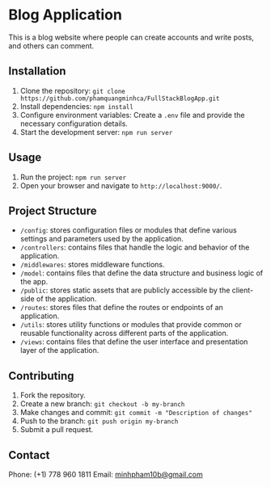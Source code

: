 # Blog Application
This is a blog website where people can create accounts and write posts, and others can comment.

## Installation
1. Clone the repository: `git clone https://github.com/phamquangminhca/FullStackBlogApp.git`
2. Install dependencies: `npm install`
3. Configure environment variables: Create a `.env` file and provide the necessary configuration details.
4. Start the development server: `npm run server`

## Usage
1. Run the project: `npm run server`
2. Open your browser and navigate to `http://localhost:9000/`.

## Project Structure
- `/config`: stores configuration files or modules that define various settings and parameters used by the application.
- `/controllers`: contains files that handle the logic and behavior of the application.
- `/middlewares`: stores middleware functions.
- `/model`: contains files that define the data structure and business logic of the app.
- `/public`: stores static assets that are publicly accessible by the client-side of the application.
- `/routes`: stores files that define the routes or endpoints of an application.
- `/utils`: stores utility functions or modules that provide common or reusable functionality across different parts of the application.
- `/views`: contains files that define the user interface and presentation layer of the application.


## Contributing

1. Fork the repository.
2. Create a new branch: `git checkout -b my-branch`
3. Make changes and commit: `git commit -m "Description of changes"`
4. Push to the branch: `git push origin my-branch`
5. Submit a pull request.

## Contact
Phone: (+1) 778 960 1811
Email: minhpham10b@gmail.com